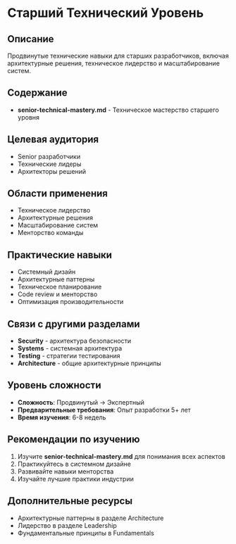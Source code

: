 # Старший Технический Уровень

## Описание
Продвинутые технические навыки для старших разработчиков, включая архитектурные решения, техническое лидерство и масштабирование систем.

## Содержание
- **senior-technical-mastery.md** - Техническое мастерство старшего уровня

## Целевая аудитория
- Senior разработчики
- Технические лидеры
- Архитекторы решений

## Области применения
- Техническое лидерство
- Архитектурные решения
- Масштабирование систем
- Менторство команды

## Практические навыки
- Системный дизайн
- Архитектурные паттерны
- Техническое планирование
- Code review и менторство
- Оптимизация производительности

## Связи с другими разделами
- **Security** - архитектура безопасности
- **Systems** - системная архитектура
- **Testing** - стратегии тестирования
- **Architecture** - общие архитектурные принципы

## Уровень сложности
- **Сложность**: Продвинутый → Экспертный
- **Предварительные требования**: Опыт разработки 5+ лет
- **Время изучения**: 6-8 недель

## Рекомендации по изучению
1. Изучите **senior-technical-mastery.md** для понимания всех аспектов
2. Практикуйтесь в системном дизайне
3. Развивайте навыки менторства
4. Изучайте лучшие практики индустрии

## Дополнительные ресурсы
- Архитектурные паттерны в разделе Architecture
- Лидерство в разделе Leadership
- Фундаментальные принципы в Fundamentals 